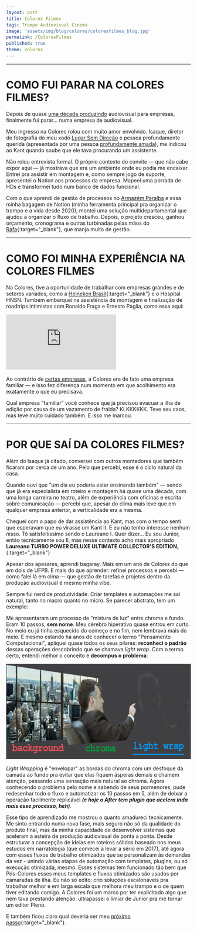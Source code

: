 ```yaml
---
layout: post
title: Colores Filmes
tags: Trampo Audiovisual Cinema
image: 'assets/img/blog/colores/coloresfilmes_blog.jpg'
permalink: /ColoresFilmes
published: true
theme: colores
---
```


---

# COMO FUI PARAR NA COLORES FILMES?

Depois de quase [uma década produzindo](/tags/trampo/) audiovisual para empresas, finalmente fui parar... numa empresa de audiovisual.

Meu ingresso na Colores rolou com muito amor envolvido. Isaque, diretor de fotografia do meu xodó [Lugar Sem Direção](/LugarSemDirecao-LosCabrasGigantes) e pessoa profundamente querida (apresentada por uma pessoa [profundamente amada](/EntreQuasares&Supernovas)), me indicou ao Kant quando soube que ele tava procurando um assistente.

Não rolou entrevista formal. O próprio contexto do convite — que não cabe expor aqui — já mostrava que era um ambiente onde eu podia me encaixar. Entrei pra assistir em montagem e, como sempre jogo de suporte, apresentei o Notion aos processos da empresa. Mapeei uma porrada de HDs e transformei tudo num banco de dados funcional.

Com o que aprendi de gestão de processos no [Armazém Paraíba](/ArmazemParaiba) e essa minha bagagem de Notion (minha ferramenta principal pra organizar o trampo e a vida desde 2020), montei uma solução multidepartamental que ajudou a organizar o fluxo de trabalho. Depois, o projeto cresceu, ganhou orçamento, cronograma e outras turbinadas pelas mãos do [Rafa](https://www.instagram.com/rcriativo){:target="_blank"}, que manja muito de gestão.

---

# COMO FOI MINHA EXPERIÊNCIA NA COLORES FILMES

Na Colores, tive a oportunidade de trabalhar com empresas grandes e de setores variados, como a [Heineken Brasil](https://www.youtube.com/watch?v=DIGGo9dNBoE&list=PL2ex3uSZMa5CHRVGxGuuf2pJRhBBUIKnp&ab_channel=ColoresFilmes){:target="_blank"} e o Hospital HNSN. Também embarquei na assistência de montagem e finalização de roadtrips intimistas com Ronaldo Fraga e Ernesto Paglia, como essa aqui:

<div class="videoWrapper">
    <iframe
        src="https://www.youtube.com/embed/mcPFfgXM9qM?si=Khp77nHokoP3xxL2"
        frameborder="0"
        allowfullscreen
        allow="accelerometer; autoplay; encrypted-media; gyroscope; picture-in-picture">
    </iframe>
</div>

Ao contrário de [certas empresas](/ArmazemParaiba), a Colores era de fato uma empresa familiar — e isso fez diferença num momento em que acolhimento era exatamente o que eu precisava.

Qual empresa "familiar" você conhece que já precisou evacuar a ilha de edição por causa de um vazamento de fralda? KLKKKKKK. Teve seu caos, mas teve muito cuidado também. E isso me marcou.

---

# POR QUE SAÍ DA COLORES FILMES?

Além do Isaque já citado, conversei com outros montadores que também ficaram por cerca de um ano. Pelo que percebi, esse é o ciclo natural da casa.

Quando ouvi que "um dia eu poderia estar ensinando também" — sendo que já era especialista em roteiro e montagem há quase uma década, com uma longa carreira no teatro, além de experiência com oficinas e escrita sobre comunicação — percebi que, apesar do clima mais leve que em qualquer empresa anterior, a verticalidade era a mesma.

Cheguei com o papo de dar assistência ao Kant, mas com o tempo senti que esperavam que eu virasse um Kant II. E eu não tenho interesse nenhum nisso. Tô satisfeitíssimo sendo o Laureano I. Quer dizer... Eu sou Junior, então tecnicamente sou II, mas nesse contexto acho mais apropriado **Laureano TURBO POWER DELUXE ULTIMATE COLLECTOR'S EDITION**[.](https://www.youtube.com/watch?v=8pKN0u-4jb4&ab_channel=HenriqueLuiz){:target="_blank"}

Apesar dos apesares, aprendi bagaray. Mais em um ano de Colores do que em dois de UFPB. E mais do que aprender: refinei processos e percebi — como falei lá em cima — que gestão de tarefas e projetos dentro da produção audiovisual é mesmo minha vibe.

Sempre fui nerd de produtividade. Criar templates e automações me sai natural, tanto no macro quanto no micro. Se parecer abstrato, tem um exemplo:

Me apresentaram um processo de "mistura de luz" entre chroma e fundo. Eram 10 passos, **sem nome**. Meu cérebro hiperativo quase entrou em curto. No meio eu já tinha esquecido do começo e no fim, nem lembrava mais do meio. E mesmo estando há anos de conhecer o termo "Pensamento Computacional", apliquei quase todos os seus pilares: **reconheci o padrão** dessas operações descobrindo que se chamava *light wrap*. Com o termo certo, entendi melhor o conceito e **decompus o problema**:

![Desenhando fica mais fácil](assets/img/blog/colores/colores-lightwrap.jpg)

*Light Wrapping* é "envelopar" as bordas do chroma com um desfoque da camada ao fundo pra evitar que elas fiquem ásperas demais e chamem atenção, passando uma sensação mais natural ao chroma. Agora conhecendo o problema pelo nome e sabendo de seus pormenores, pude redesenhar todo o fluxo e automatizar os 10 passos em 5, além de deixar a operação facilmente replicável __*(e hoje o After tem plugin que acelera inda mais esse processo, heh)*__.

Esse tipo de aprendizado me mostrou o quanto amadureci tecnicamente. Me sinto entrando numa nova fase, mais seguro não só da qualidade do produto final, mas da minha capacidade de desenvolver sistemas que aceleram a esteira de produção audiovisual de ponta a ponta. Desde estruturar a concepção de ideias em roteiros sólidos baseado nos meus estudos em narratologia (que comecei a levar a sério em 2017), até agora com esses fluxos de trabalho otimizados que se personalizam às demandas da vez - unindo várias etapas de automação com templates, plugins, ou só execução otimizada, mesmo. Esses sistemas tem funcionado tão bem que Pós-Colores esses meus templates e fluxos otimizados são usados por camaradas de ilha. Eu não só edito: crio soluções escalonáveis pra trabalhar melhor e em larga escala que melhora meu trampo e o de quem tiver editando comigo. A Colores foi um marco por ter explicitado algo que nem tava prestando atenção: ultrapassei o limiar de Junior pra me tornar um editor Pleno.

E também ficou claro qual deveria ser meu [próximo passo](https://www.youtube.com/@canalpoligonal){:target="_blank"}.
